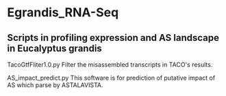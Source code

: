 # Egrandis_RNA-Seq
Scripts in profiling expression and AS landscape in Eucalyptus grandis
---
TacoGtfFliter1.0.py
Filter the misassembled transcripts in TACO's results.

AS_impact_predict.py
This software is for prediction of putative impact of AS which parse by ASTALAVISTA.

